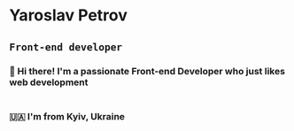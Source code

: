 # Yaroslav Petrov

## **`Front-end developer`**

### 👋 Hi there! I'm a passionate Front-end Developer who just likes web development <br><br>

### 🇺🇦 I'm from Kyiv, Ukraine








<!--
**PetyaBiszeps/PetyaBiszeps** is a ✨ _special_ ✨ repository because its `README.md` (this file) appears on your GitHub profile.

Here are some ideas to get you started:

- 🔭 I’m currently working on ...
- 🌱 I’m currently learning ...
- 👯 I’m looking to collaborate on ...
- 🤔 I’m looking for help with ...
- 💬 Ask me about ...
- 📫 How to reach me: ...
- 😄 Pronouns: ...
- ⚡ Fun fact: ...
-->

